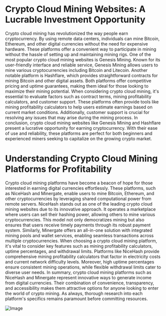 # Crypto Cloud Mining Websites: A Lucrable Investment Opportunity
Crypto cloud mining has revolutionized the way people earn cryptocurrency. By using remote data centers, individuals can mine Bitcoin, Ethereum, and other digital currencies without the need for expensive hardware. These platforms offer a convenient way to participate in mining without the hassle of setting up and maintaining mining rigs.
One of the most popular crypto cloud mining websites is Genesis Mining. Known for its user-friendly interface and reliable service, Genesis Mining allows users to mine various cryptocurrencies including Bitcoin and Litecoin. Another notable platform is Hashflare, which provides straightforward contracts for mining Bitcoin and other digital assets. Both platforms offer competitive pricing and uptime guarantees, making them ideal for those looking to maximize their mining potential.
When considering crypto cloud mining, it's essential to evaluate factors such as contract terms, mining profitability calculators, and customer support. These platforms often provide tools like mining profitability calculators to help users estimate earnings based on current market conditions. Additionally, customer support is crucial for resolving any issues that may arise during the mining process.
In conclusion, crypto cloud mining websites like Genesis Mining and Hashflare present a lucrative opportunity for earning cryptocurrency. With their ease of use and reliability, these platforms are perfect for both beginners and experienced miners seeking to capitalize on the growing crypto market.
# Understanding Crypto Cloud Mining Platforms for Profitability
Crypto cloud mining platforms have become a beacon of hope for those interested in earning digital currencies effortlessly. These platforms, such as NiceHash and Minergate, enable users to mine Bitcoin, Ethereum, and other cryptocurrencies by leveraging shared computational power from remote servers.
NiceHash stands out as one of the leading crypto cloud mining websites due to its innovative approach. It operates a marketplace where users can sell their hashing power, allowing others to mine various cryptocurrencies. This model not only democratizes mining but also ensures that users receive timely payments through its robust payment system. Similarly, Minergate offers an all-in-one solution with integrated mining pools and wallet services, enabling seamless transactions across multiple cryptocurrencies.
When choosing a crypto cloud mining platform, it's vital to consider key features such as mining profitability calculators, uptime percentages, and withdrawal limits. Platforms like NiceHash provide comprehensive mining profitability calculators that factor in electricity costs and current network difficulty levels. Moreover, high uptime percentages ensure consistent mining operations, while flexible withdrawal limits cater to diverse user needs.
In summary, crypto cloud mining platforms such as NiceHash and Minergate represent innovative ways to generate income from digital currencies. Their combination of convenience, transparency, and accessibility makes them attractive options for anyone looking to enter the world of crypto mining. As always, thorough research into each platform's specifics remains paramount before committing resources.


![Image](https://github.com/user-attachments/assets/4a25d116-2220-4385-b08e-f287af8fcbc4)